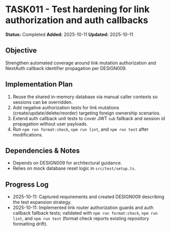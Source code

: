 # TASK011 - Test hardening for link authorization and auth callbacks

**Status:** Completed
**Added:** 2025-10-11
**Updated:** 2025-10-11

## Objective
Strengthen automated coverage around link mutation authorization and NextAuth callback identifier propagation per DESIGN009.

## Implementation Plan
1. Reuse the shared in-memory database via manual caller contexts so sessions can be overridden.
2. Add negative authorization tests for link mutations (create/update/delete/reorder) targeting foreign ownership scenarios.
3. Extend auth callback unit tests to cover JWT `sub` fallback and session id propagation without user payloads.
4. Run `npm run format:check`, `npm run lint`, and `npm run test` after modifications.

## Dependencies & Notes
- Depends on DESIGN009 for architectural guidance.
- Relies on mock database reset logic in `src/test/setup.ts`.

## Progress Log
- 2025-10-11: Captured requirements and created DESIGN009 describing the test expansion strategy.
- 2025-10-11: Implemented link router authorization guards and auth callback fallback tests; validated with `npm run format:check`, `npm run lint`, and `npm run test` (format check reports existing repository formatting drift).
